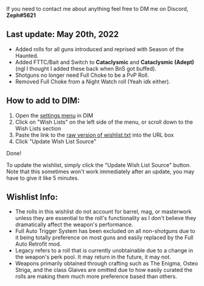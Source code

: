 If you need to contact me about anything feel free to DM me on Discord, **Zeph#5621**

## Last update: May 20th, 2022
- Added rolls for all guns introduced and reprised with Season of the Haunted.
- Added FTTC/Bait and Switch to **Cataclysmic** and **Cataclysmic (Adept)** (ngl I thought I added these back when BnS got buffed).
- Shotguns no longer need Full Choke to be a PvP Roll.
- Removed Full Choke from a Night Watch roll (Yeah idk either).

## How to add to DIM:

1) Open the [settings menu](https://app.destinyitemmanager.com/settings) in DIM
2) Click on "Wish Lists" on the left side of the menu, or scroll down to the Wish Lists section
3) Paste the link to the [raw version of wishlist.txt](https://raw.githubusercontent.com/Zephyrr29/DIM-Wishlist/main/wishlist.txt) into the URL box
4) Click "Update Wish List Source"

Done!

To update the wishlist, simply click the "Update Wish List Source" button. Note that this sometimes won't work immediately after an update, you may have to give it like 5 minutes.

## Wishlist Info:

- The rolls in this wishlist do not account for barrel, mag, or masterwork unless they are essential to the roll's functionality as I don't believe they dramatically affect the weapon's performance.
- Full Auto Trigger System has been excluded on all non-shotguns due to it being totally preference on most guns and easily replaced by the Full Auto Retrofit mod.
- Legacy refers to a roll that is currently unobtainable due to a change in the weapon's perk pool. It may return in the future, it may not.
- Weapons primarily obtained through crafting such as The Enigma, Osteo Striga, and the class Glaives are omitted due to how easily curated the rolls are making them much more preference based than others.
